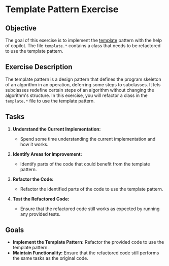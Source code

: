 # Template Pattern Exercise

## Objective

The goal of this exercise is to implement the [template](https://refactoring.guru/design-patterns/template-method) pattern with the help of copilot. The file `template.*` contains a class that needs to be refactored to use the template pattern.

## Exercise Description

The template pattern is a design pattern that defines the program skeleton of an algorithm in an operation, deferring some steps to subclasses. It lets subclasses redefine certain steps of an algorithm without changing the algorithm's structure. In this exercise, you will refactor a class in the `template.*` file to use the template pattern.

## Tasks

1. **Understand the Current Implementation:**
    - Spend some time understanding the current implementation and how it works.

2. **Identify Areas for Improvement:**
    - Identify parts of the code that could benefit from the template pattern.

3. **Refactor the Code:**
    - Refactor the identified parts of the code to use the template pattern.

4. **Test the Refactored Code:**
    - Ensure that the refactored code still works as expected by running any provided tests.

## Goals

- **Implement the Template Pattern:** Refactor the provided code to use the template pattern.
- **Maintain Functionality:** Ensure that the refactored code still performs the same tasks as the original code.